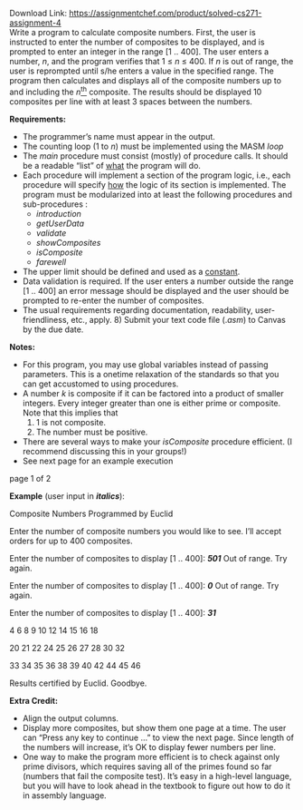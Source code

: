 Download Link: https://assignmentchef.com/product/solved-cs271-assignment-4
<br>
Write a program to calculate composite numbers.  First, the user is instructed to enter the number of composites to be displayed, and is prompted to enter an integer in the range [1 .. 400].  The user enters a number, <em>n</em>, and the program verifies that 1 ≤ <em>n</em> ≤ 400.  If <em>n</em> is out of range, the user is reprompted until s/he enters a value in the specified range.  The program then calculates and displays all of the composite numbers up to and including the <em>n</em><u><sup>th</sup></u> composite.  The results should be displayed 10 composites per line with at least 3 spaces between the numbers.

<strong> </strong>

<strong>Requirements: </strong>

<ul>

 <li>The programmer’s name must appear in the output.</li>

 <li>The counting loop (1 to <em>n</em>) must be implemented using the MASM <em>loop</em></li>

 <li>The <em>main</em> procedure must consist (mostly) of procedure calls. It should be a readable “list” of <u>what</u> the program will do.</li>

 <li>Each procedure will implement a section of the program logic, i.e., each procedure will specify <u>how</u> the logic of its section is implemented. The program must be modularized into at least the following procedures and sub-procedures :

  <ul>

   <li><em>introduction </em></li>

   <li><em>getUserData </em></li>

   <li><em>validate </em></li>

   <li><em>showComposites </em></li>

   <li><em>isComposite </em></li>

   <li><em>farewell </em></li>

  </ul></li>

 <li>The upper limit should be defined and used as a <u>constant</u>.</li>

 <li>Data validation is required. If the user enters a number outside the range [1 .. 400] an error message should be displayed and the user should be prompted to re-enter the number of composites.</li>

 <li>The usual requirements regarding documentation, readability, user-friendliness, etc., apply. 8) Submit your text code file (.<em>asm</em>) to Canvas by the due date.</li>

</ul>

<strong> </strong>

<strong>Notes: </strong>

<ul>

 <li>For this program, you may use global variables instead of passing parameters. This is a onetime relaxation of the standards so that you can get accustomed to using procedures.</li>

 <li>A number <em>k</em> is composite if it can be factored into a product of smaller integers. Every integer greater than one is either prime or composite. Note that this implies that

  <ol>

   <li>1 is not composite.</li>

   <li>The number must be positive.</li>

  </ol></li>

 <li>There are several ways to make your <em>isComposite</em> procedure efficient. (I recommend discussing this in your groups!)</li>

 <li>See next page for an example execution</li>

</ul>

page 1 of 2

<strong>Example</strong> (user input in <strong><em>italics</em></strong>):

Composite Numbers     Programmed by Euclid




Enter the number of composite numbers you would like to see. I’ll accept orders for up to 400 composites.




Enter the number of composites to display [1 .. 400]: <strong><em>501</em></strong> Out of range.  Try again.

Enter the number of composites to display [1 .. 400]: <strong><em>0</em></strong> Out of range.  Try again.

Enter the number of composites to display [1 .. 400]: <strong><em>31</em></strong>




4   6   8   9   10   12   14   15   16   18

20   21   22   24   25   26   27   28   30   32

33   34   35   36   38   39   40   42   44   45 46




Results certified by Euclid.  Goodbye.

<strong> </strong>

<strong>Extra Credit: </strong>

<ul>

 <li>Align the output columns.</li>

 <li>Display more composites, but show them one page at a time. The user can “Press any key to continue …” to view the next page.  Since length of the numbers will increase, it’s OK to display fewer numbers per line.</li>

 <li>One way to make the program more efficient is to check against only prime divisors, which requires saving all of the primes found so far (numbers that fail the composite test). It’s easy in a high-level language, but you will have to look ahead in the textbook to figure out how to do it in assembly language.</li>

</ul>


